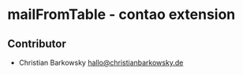 # mailFromTable - contao extension

## Contributor

* Christian Barkowsky <hallo@christianbarkowsky.de>